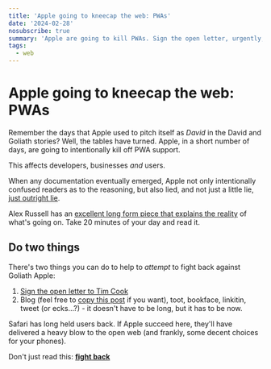 ```yaml
---
title: 'Apple going to kneecap the web: PWAs'
date: '2024-02-28'
nosubscribe: true
summary: 'Apple are going to kill PWAs. Sign the open letter, urgently, today.'
tags:
  - web
---
```


# Apple going to kneecap the web: PWAs

Remember the days that Apple used to pitch itself as *David* in the David and Goliath stories? Well, the tables have turned. Apple, in a short number of days, are going to intentionally kill off PWA support.

This affects developers, businesses *and* users.

When any documentation eventually emerged, Apple not only intentionally confused readers as to the reasoning, but also lied, and not just a little lie, [just outright lie](https://infrequently.org/2024/02/home-screen-advantage/#lies%2C-damned-lies%2C-and-%22still%2C-we-regret...%22).

Alex Russell has an [excellent long form piece that explains the reality](https://infrequently.org/2024/02/home-screen-advantage/) of what's going on. Take 20 minutes of your day and read it.

## Do two things

There's two things you can do to help to _attempt_ to fight back against Goliath Apple:

1. [Sign the open letter to Tim Cook](https://letter.open-web-advocacy.org/)
2. Blog (feel free to [copy this post](https://github.com/remy/remysharp.com/blob/main/public/blog/apple-trying-to-kneecap-the-web-pwas.md) if you want), toot, bookface, linkitin, tweet (or ecks…?) - it doesn't have to be long, but it has to be now.

Safari has long held users back. If Apple succeed here, they'll have delivered a heavy blow to the open web (and frankly, some decent choices for your phones).

Don't just read this: [**fight back**](https://letter.open-web-advocacy.org/)

